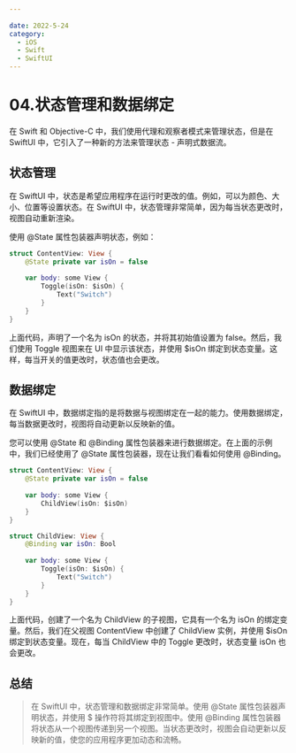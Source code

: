 ```yaml
---
 
date: 2022-5-24
category:
  - iOS
  - Swift
  - SwiftUI
---
```


# 04.状态管理和数据绑定
在 Swift 和 Objective-C 中，我们使用代理和观察者模式来管理状态，但是在 SwiftUI 中，它引入了一种新的方法来管理状态 - 声明式数据流。

## 状态管理
在 SwiftUI 中，状态是希望应用程序在运行时更改的值。例如，可以为颜色、大小、位置等设置状态。在 SwiftUI 中，状态管理非常简单，因为每当状态更改时，视图自动重新渲染。

使用 @State 属性包装器声明状态，例如：
``` swift
struct ContentView: View {
    @State private var isOn = false
    
    var body: some View {
        Toggle(isOn: $isOn) {
            Text("Switch")
        }
    }
}
```
上面代码，声明了一个名为 isOn 的状态，并将其初始值设置为 false。然后，我们使用 Toggle 视图来在 UI 中显示该状态，并使用 $isOn 绑定到状态变量。这样，每当开关的值更改时，状态值也会更改。

## 数据绑定
在 SwiftUI 中，数据绑定指的是将数据与视图绑定在一起的能力。使用数据绑定，每当数据更改时，视图将自动更新以反映新的值。<br>

您可以使用 @State 和 @Binding 属性包装器来进行数据绑定。在上面的示例中，我们已经使用了 @State 属性包装器，现在让我们看看如何使用 @Binding。
``` swift
struct ContentView: View {
    @State private var isOn = false
    
    var body: some View {
        ChildView(isOn: $isOn)
    }
}

struct ChildView: View {
    @Binding var isOn: Bool
    
    var body: some View {
        Toggle(isOn: $isOn) {
            Text("Switch")
        }
    }
}
```
上面代码，创建了一个名为 ChildView 的子视图，它具有一个名为 isOn 的绑定变量。然后，我们在父视图 ContentView 中创建了 ChildView 实例，并使用 $isOn 绑定到状态变量。现在，每当 ChildView 中的 Toggle 更改时，状态变量 isOn 也会更改。

## 总结
> 在 SwiftUI 中，状态管理和数据绑定非常简单。使用 @State 属性包装器声明状态，并使用 $ 操作符将其绑定到视图中。使用 @Binding 属性包装器将状态从一个视图传递到另一个视图。当状态更改时，视图会自动更新以反映新的值，使您的应用程序更加动态和流畅。
